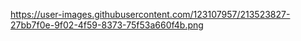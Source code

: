 https://user-images.githubusercontent.com/123107957/213523827-27bb7f0e-9f02-4f59-8373-75f53a660f4b.png
